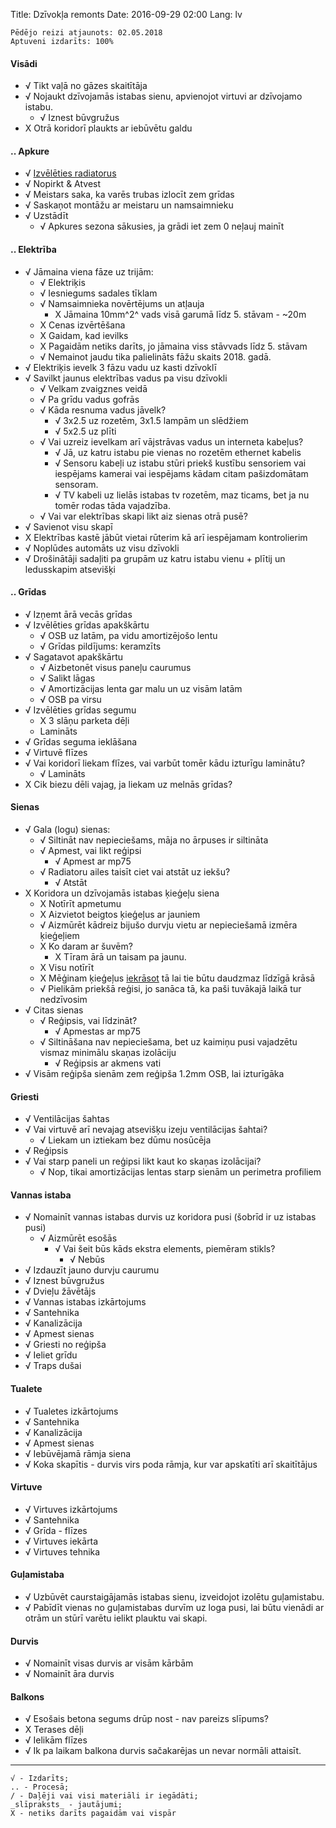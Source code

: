 Title: Dzīvokļa remonts
Date: 2016-09-29 02:00
Lang: lv

    Pēdējo reizi atjaunots: 02.05.2018
    Aptuveni izdarīts: 100%


#### Visādi
* √ Tikt vaļā no gāzes skaitītāja
* √ Nojaukt dzīvojamās istabas sienu, apvienojot virtuvi ar dzīvojamo istabu.
    * √ Iznest būvgružus
* X Otrā koridorī plaukts ar iebūvētu galdu


#### .. Apkure
* √ [Izvēlēties radiatorus]({filename}/posts/lv/radiatori-1-dala.md)
* √ Nopirkt & Atvest
* √ Meistars saka, ka varēs trubas izlocīt zem grīdas
* √ Saskaņot montāžu ar meistaru un namsaimnieku
* √ Uzstādīt
    * √ Apkures sezona sākusies, ja grādi iet zem 0 neļauj mainīt


#### .. Elektrība
* √ Jāmaina viena fāze uz trijām:
    * √ Elektriķis
    * √ Iesniegums sadales tīklam
    * √ Namsaimnieka novērtējums un atļauja
        * X Jāmaina 10mm^2^ vads visā garumā līdz 5. stāvam - ~20m
    * X Cenas izvērtēšana
    * X Gaidam, kad ievilks
    * X Pagaidām netiks darīts, jo jāmaina viss stāvvads līdz 5. stāvam
    * √ Nemainot jaudu tika palielināts fāžu skaits 2018. gadā.
* √ Elektriķis ievelk 3 fāzu vadu uz kasti dzīvoklī
* √ Savilkt jaunus elektrības vadus pa visu dzīvokli
    * √ Velkam zvaigznes veidā
    * √ Pa grīdu vadus gofrās
    * √ Kāda resnuma vadus jāvelk?
        * √ 3x2.5 uz rozetēm, 3x1.5 lampām un slēdžiem
        * √ 5x2.5 uz plīti
    * √ Vai uzreiz ievelkam arī vājstrāvas vadus un interneta kabeļus?
        * √ Jā, uz katru istabu pie vienas no rozetēm ethernet kabelis
        * √ Sensoru kabeļi uz istabu stūri priekš kustību sensoriem vai iespējams kamerai vai iespējams kādam citam pašizdomātam sensoram.
        * √ TV kabeli uz lielās istabas tv rozetēm, maz ticams, bet ja nu tomēr rodas tāda vajadzība.
    * √ Vai var elektrības skapi likt aiz sienas otrā pusē?
* √ Savienot visu skapī
* X Elektrības kastē jābūt vietai rūterim kā arī iespējamam kontrolierim
* √ Noplūdes automāts uz visu dzīvokli
* √ Drošinātāji sadaļiti pa grupām uz katru istabu vienu + plītij un ledusskapim atsevišķi


#### .. Grīdas
* √ Izņemt ārā vecās grīdas
* √ Izvēlēties grīdas apakškārtu
    * √ OSB uz latām, pa vidu amortizējošo lentu
    * √ Grīdas pildījums: keramzīts
* √ Sagatavot apakškārtu
    * √ Aizbetonēt visus paneļu caurumus
    * √ Salikt lāgas
    * √ Amortizācijas lenta gar malu un uz visām latām
    * √ OSB pa virsu
* √ Izvēlēties grīdas segumu
    * X 3 slāņu parketa dēļi
    * Lamināts
* √ Grīdas seguma ieklāšana
* √ Virtuvē flīzes
* √ Vai koridorī liekam flīzes, vai varbūt tomēr kādu izturīgu laminātu?
    * √ Lamināts
* X Cik biezu dēli vajag, ja liekam uz melnās grīdas?


#### Sienas
* √ Gala (logu) sienas:
    * √ Siltināt nav nepieciešams, māja no ārpuses ir siltināta
    * √ Apmest, vai likt reģipsi
        * √ Apmest ar mp75
    * √ Radiatoru ailes taisīt ciet vai atstāt uz iekšu?
        * √ Atstāt
* X Koridora un dzīvojamās istabas ķieģeļu siena
    * X Notīrīt apmetumu
    * X Aizvietot beigtos ķieģeļus ar jauniem
    * √ Aizmūrēt kādreiz bijušo durvju vietu ar nepieciešamā izmēra ķieģeļiem
    * X Ko daram ar šuvēm?
        * X Tīram ārā un taisam pa jaunu.
    * X Visu notīrīt
    * X Mēģinam ķieģeļus [iekrāsot](https://www.youtube.com/watch?v=nkrNMcYT0gg) tā lai tie būtu daudzmaz līdzīgā krāsā
    * √ Pielikām priekšā reģisi, jo sanāca tā, ka paši tuvākajā laikā tur nedzīvosim
* √ Citas sienas
    * √ Reģipsis, vai līdzināt?
        * √ Apmestas ar mp75
    * √ Siltināšana nav nepieciešama, bet uz kaimiņu pusi vajadzētu vismaz minimālu skaņas izolāciju
        * √ Reģipsis ar akmens vati
* √ Visām reģipša sienām zem reģipša 1.2mm OSB, lai izturīgāka


#### Griesti
* √ Ventilācijas šahtas
* √ Vai virtuvē arī nevajag atsevišķu izeju ventilācijas šahtai?
    * √ Liekam un iztiekam bez dūmu nosūcēja
* √ Reģipsis
* √ Vai starp paneli un reģipsi likt kaut ko skaņas izolācijai?
    * √ Nop, tikai amortizācijas lentas starp sienām un perimetra profiliem


#### Vannas istaba
* √ Nomainīt vannas istabas durvis uz koridora pusi (šobrīd ir uz istabas pusi)
    * √ Aizmūrēt esošās
        * √ Vai šeit būs kāds ekstra elements, piemēram stikls?
            * √ Nebūs
* √ Izdauzīt jauno durvju caurumu
* √ Iznest būvgružus
* √ Dvieļu žāvētājs
* √ Vannas istabas izkārtojums
* √ Santehnika
* √ Kanalizācija
* √ Apmest sienas
* √ Griesti no reģipša
* √ Ieliet grīdu
* √ Traps dušai


#### Tualete
* √ Tualetes izkārtojums
* √ Santehnika
* √ Kanalizācija
* √ Apmest sienas
* √ Iebūvējamā rāmja siena
* √ Koka skapītis - durvis virs poda rāmja, kur var apskatīti arī skaitītājus


#### Virtuve
* √ Virtuves izkārtojums
* √ Santehnika
* √ Grīda - flīzes
* √ Virtuves iekārta
* √ Virtuves tehnika


#### Guļamistaba
* √ Uzbūvēt caurstaigājamās istabas sienu, izveidojot izolētu guļamistabu.
* √ Pabīdīt vienas no guļamistabas durvīm uz loga pusi, lai būtu vienādi ar otrām un stūrī varētu ielikt plauktu vai skapi.

#### Durvis
* √ Nomainīt visas durvis ar visām kārbām
* √ Nomainīt āra durvis

#### Balkons
* √ Esošais betona segums drūp nost - nav pareizs slīpums?
* X Terases dēļi
* √ Ielikām flīzes
* √ Ik pa laikam balkona durvis sačakarējas un nevar normāli attaisīt.


---
    √ - Izdarīts;
    .. - Procesā;
    / - Daļēji vai visi materiāli ir iegādāti;
    _slīpraksts_ - jautājumi;
    X - netiks darīts pagaidām vai vispār
